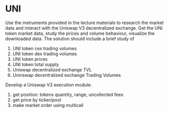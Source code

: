 # UNI
Use the instruments provided in the lecture materials to research the market data and interact with the Uniswap V3 decentralized exchange.
Get the UNI token market data, study the prices and volume behaviour, visualize the downloaded data. The solution should include a brief study of
1. UNI token cex trading volumes
2. UNI token dex trading volumes
3. UNI token prices
4. UNI token total supply
5. Uniswap decentralized exchange TVL 
6. Uninswap decentralized exchange Trading Volumes


Develop a Uniswap V3 execution module. 
1. get position: tokens quantity, range, uncollected fees
2. get price by ticker/pool
3. make market order using multicall
